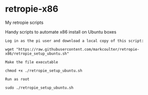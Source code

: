 # retropie-x86
My retropie scripts

Handy scripts to automate x86 install on Ubuntu boxes




    Log in as the pi user and download a local copy of this script:

    wget "https://raw.githubusercontent.com/markcoulter/retropie-x86/retropie_setup_ubuntu.sh"

    Make the file executable

    chmod +x ./retropie_setup_ubuntu.sh

    Run as root

    sudo ./retropie_setup_ubuntu.sh

